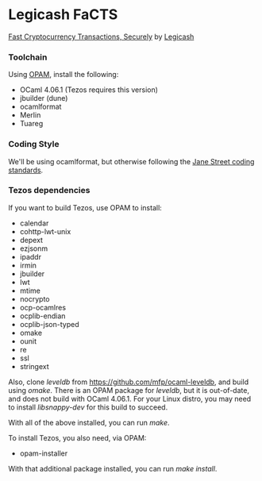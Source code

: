 # Legicash FaCTS

[Fast Cryptocurrency Transactions, Securely](http://j.mp/FaCTS)
by [Legicash](http://legi.cash/)

### Toolchain

Using [OPAM](https://opam.ocaml.org/), install the following:
  * OCaml 4.06.1 (Tezos requires this version)
  * jbuilder (dune)
  * ocamlformat
  * Merlin
  * Tuareg

### Coding Style

We'll be using ocamlformat, but otherwise following the
[Jane Street coding standards](https://opensource.janestreet.com/standards/).

### Tezos dependencies

If you want to build Tezos, use OPAM to install:
  * calendar
  * cohttp-lwt-unix
  * depext
  * ezjsonm
  * ipaddr
  * irmin
  * jbuilder
  * lwt
  * mtime
  * nocrypto
  * ocp-ocamlres
  * ocplib-endian
  * ocplib-json-typed
  * omake
  * ounit
  * re
  * ssl
  * stringext

Also, clone *leveldb* from https://github.com/mfp/ocaml-leveldb, and build
using *omake*. There is an OPAM package for *leveldb*, but it is out-of-date, and
does not build with OCaml 4.06.1. For your Linux distro, you may need to install
*libsnappy-dev* for this build to succeed.

With all of the above installed, you can run *make*.

To install Tezos, you also need, via OPAM:
  * opam-installer

With that additional package installed, you can run *make install*.
